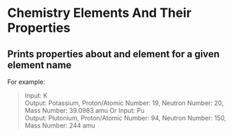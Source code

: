 # Chemistry Elements And Their Properties
<h2>Prints properties about and element for a given element name</h2>

For example:
> Input: K <br>
> Output: Potassium, Proton/Atomic Number: 19, Neutron Number: 20, Mass Number: 39.0983 amu
Or
> Input: Pu <br>
> Output: Plutonium, Proton/Atomic Number: 94, Neutron Number: 150, Mass Number: 244 amu
